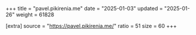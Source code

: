 +++
title = "pavel.pikirenia.me"
date = "2025-01-03"
updated = "2025-01-26"
weight = 61828

[extra]
source = "https://pavel.pikirenia.me/"
ratio = 51
size = 60
+++
